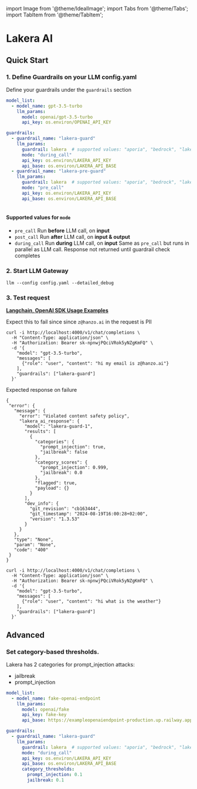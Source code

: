 import Image from '@theme/IdealImage';
import Tabs from '@theme/Tabs';
import TabItem from '@theme/TabItem';

# Lakera AI

## Quick Start
### 1. Define Guardrails on your LLM config.yaml 

Define your guardrails under the `guardrails` section
```yaml
model_list:
  - model_name: gpt-3.5-turbo
    llm_params:
      model: openai/gpt-3.5-turbo
      api_key: os.environ/OPENAI_API_KEY

guardrails:
  - guardrail_name: "lakera-guard"
    llm_params:
      guardrail: lakera  # supported values: "aporia", "bedrock", "lakera"
      mode: "during_call"
      api_key: os.environ/LAKERA_API_KEY
      api_base: os.environ/LAKERA_API_BASE
  - guardrail_name: "lakera-pre-guard"
    llm_params:
      guardrail: lakera  # supported values: "aporia", "bedrock", "lakera"
      mode: "pre_call"
      api_key: os.environ/LAKERA_API_KEY
      api_base: os.environ/LAKERA_API_BASE
  
```

#### Supported values for `mode`

- `pre_call` Run **before** LLM call, on **input**
- `post_call` Run **after** LLM call, on **input & output**
- `during_call` Run **during** LLM call, on **input** Same as `pre_call` but runs in parallel as LLM call.  Response not returned until guardrail check completes

### 2. Start LLM Gateway 


```shell
llm --config config.yaml --detailed_debug
```

### 3. Test request 

**[Langchain, OpenAI SDK Usage Examples](../proxy/user_keys#request-format)**

<Tabs>
<TabItem label="Unsuccessful call" value = "not-allowed">

Expect this to fail since since `z@hanzo.ai` in the request is PII

```shell
curl -i http://localhost:4000/v1/chat/completions \
  -H "Content-Type: application/json" \
  -H "Authorization: Bearer sk-npnwjPQciVRok5yNZgKmFQ" \
  -d '{
    "model": "gpt-3.5-turbo",
    "messages": [
      {"role": "user", "content": "hi my email is z@hanzo.ai"}
    ],
    "guardrails": ["lakera-guard"]
  }'
```

Expected response on failure

```shell
{
 "error": {
   "message": {
     "error": "Violated content safety policy",
     "lakera_ai_response": {
       "model": "lakera-guard-1",
       "results": [
         {
           "categories": {
             "prompt_injection": true,
             "jailbreak": false
           },
           "category_scores": {
             "prompt_injection": 0.999,
             "jailbreak": 0.0
           },
           "flagged": true,
           "payload": {}
         }
       ],
       "dev_info": {
         "git_revision": "cb163444",
         "git_timestamp": "2024-08-19T16:00:28+02:00",
         "version": "1.3.53"
       }
     }
   },
   "type": "None",
   "param": "None",
   "code": "400"
 }
}

```

</TabItem>

<TabItem label="Successful Call " value = "allowed">

```shell
curl -i http://localhost:4000/v1/chat/completions \
  -H "Content-Type: application/json" \
  -H "Authorization: Bearer sk-npnwjPQciVRok5yNZgKmFQ" \
  -d '{
    "model": "gpt-3.5-turbo",
    "messages": [
      {"role": "user", "content": "hi what is the weather"}
    ],
    "guardrails": ["lakera-guard"]
  }'
```

</TabItem>


</Tabs>

## Advanced 
### Set category-based thresholds.

Lakera has 2 categories for prompt_injection attacks:
- jailbreak
- prompt_injection

```yaml
model_list:
  - model_name: fake-openai-endpoint
    llm_params:
      model: openai/fake
      api_key: fake-key
      api_base: https://exampleopenaiendpoint-production.up.railway.app/

guardrails:
  - guardrail_name: "lakera-guard"
    llm_params:
      guardrail: lakera  # supported values: "aporia", "bedrock", "lakera"
      mode: "during_call"
      api_key: os.environ/LAKERA_API_KEY
      api_base: os.environ/LAKERA_API_BASE
      category_thresholds:
        prompt_injection: 0.1
        jailbreak: 0.1
  
```